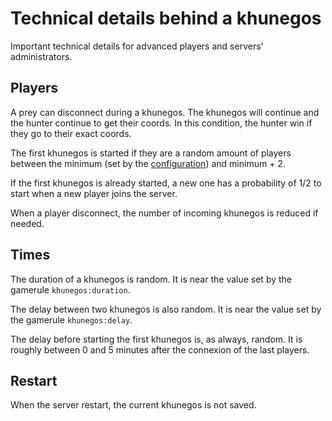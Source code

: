 # Technical details behind a khunegos

Important technical details for advanced players and servers' administrators.

## Players

A prey can disconnect during a khunegos.
The khunegos will continue and the hunter continue to get their coords.
In this condition, the hunter win if they go to their exact coords.

The first khunegos is started if they are a random amount of players between the minimum 
(set by the [configuration](/getting-started#configuration)) and minimum + 2.

If the first khunegos is already started, a new one has a probability of 1/2 to start when a new player joins the server.

When a player disconnect, the number of incoming khunegos is reduced if needed.

## Times

The duration of a khunegos is random. 
It is near the value set by the gamerule `khunegos:duration`.

The delay between two khunegos is also random.
It is near the value set by the gamerule `khunegos:delay`.

The delay before starting the first khunegos is, as always, random.
It is roughly between 0 and 5 minutes after the connexion of the last players.

## Restart

When the server restart, the current khunegos is not saved.